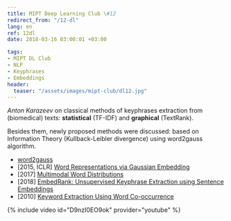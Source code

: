 ```yaml
---
title: MIPT Deep Learning Club \#12
redirect_from: "/12-dl"
lang: en
ref: 12dl
date: 2018-03-16 03:00:01 +03:00

tags:
- MIPT DL Club
- NLP
- Keyphrases
- Embeddings
header:
  teaser: "/assets/images/mipt-club/dl12.jpg"
---
```


_Anton Karazeev_ on classical methods of keyphrases extraction from (biomedical) texts: **statistical** (TF-IDF) and **graphical** (TextRank).

Besides them, newly proposed methods were discussed: based on Information Theory (Kullback-Leibler divergence) using word2gauss algorithm.

- [word2gauss](https://github.com/seomoz/word2gauss)
- [2015, ICLR] [Word Representations via Gaussian Embedding](https://arxiv.org/abs/1412.6623)
- [2017] [Multimodal Word Distributions](https://arxiv.org/abs/1704.08424)
- [2018] [EmbedRank: Unsupervised Keyphrase Extraction using Sentence Embeddings](https://arxiv.org/abs/1801.04470)
- [2010] [Keyword Extraction Using Word Co-occurrence](https://www.researchgate.net/publication/224179686_Keyword_Extraction_Using_Word_Co-occurrence)

{% include video id="D9nzI0EO9ok" provider="youtube" %}
